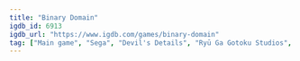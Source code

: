 ```yaml
---
title: "Binary Domain"
igdb_id: 6913
igdb_url: "https://www.igdb.com/games/binary-domain"
tag: ["Main game", "Sega", "Devil's Details", "Ryū Ga Gotoku Studios", "Shooter", "Puzzle", "Single player", "Multiplayer", "Co-operative", "Third person", "Action", "Science fiction"]
---
```

